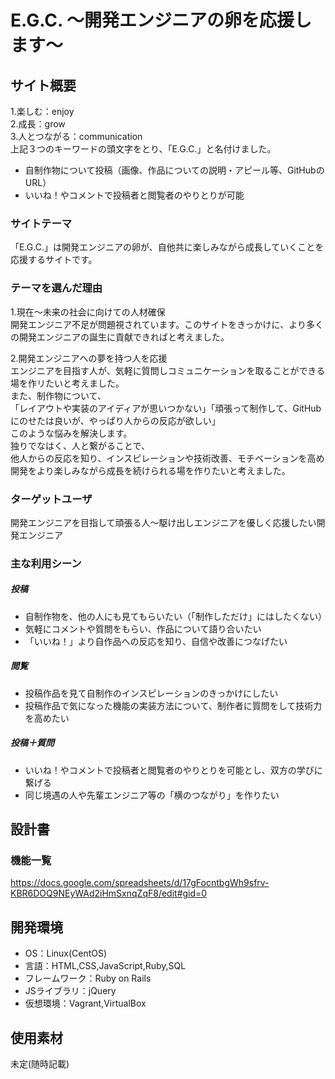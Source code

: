 # E.G.C. 〜開発エンジニアの卵を応援します〜

## サイト概要
1.楽しむ：enjoy<br>
2.成長：grow<br>
3.人とつながる：communication<br>
上記３つのキーワードの頭文字をとり、「E.G.C.」と名付けました。
* 自制作物について投稿（画像、作品についての説明・アピール等、GitHubのURL）
* いいね！やコメントで投稿者と閲覧者のやりとりが可能

### サイトテーマ
「E.G.C.」は開発エンジニアの卵が、自他共に楽しみながら成長していくことを応援するサイトです。<br>

### テーマを選んだ理由
1.現在〜未来の社会に向けての人材確保<br>
開発エンジニア不足が問題視されています。このサイトをきっかけに、より多くの開発エンジニアの誕生に貢献できればと考えました。<br>

2.開発エンジニアへの夢を持つ人を応援<br>
エンジニアを目指す人が、気軽に質問しコミュニケーションを取ることができる場を作リたいと考えました。<br>
また、制作物について、<br>
「レイアウトや実装のアイディアが思いつかない」「頑張って制作して、GitHubにのせたは良いが、やっぱり人からの反応が欲しい」<br>
このような悩みを解決します。<br>
独りでなはく、人と繋がることで、<br>
他人からの反応を知り、インスピレーションや技術改善、モチベーションを高め<br>
開発をより楽しみながら成長を続けられる場を作りたいと考えました。<br>

### ターゲットユーザ
開発エンジニアを目指して頑張る人〜駆け出しエンジニアを優しく応援したい開発エンジニア

### 主な利用シーン
##### 投稿
* 自制作物を、他の人にも見てもらいたい（「制作しただけ」にはしたくない）
* 気軽にコメントや質問をもらい、作品について語り合いたい
* 「いいね！」より自作品への反応を知り、自信や改善につなげたい<br>
##### 閲覧
* 投稿作品を見て自制作のインスピレーションのきっかけにしたい
* 投稿作品で気になった機能の実装方法について、制作者に質問をして技術力を高めたい<br>
##### 投稿＋質問
* いいね！やコメントで投稿者と閲覧者のやりとりを可能とし、双方の学びに繋げる
* 同じ境遇の人や先輩エンジニア等の「横のつながり」を作りたい

## 設計書

### 機能一覧
<https://docs.google.com/spreadsheets/d/17gFocntbgWh9sfrv-KBR6DOQ9NEyWAd2iHmSxnqZqF8/edit#gid=0>

## 開発環境
- OS：Linux(CentOS)
- 言語：HTML,CSS,JavaScript,Ruby,SQL
- フレームワーク：Ruby on Rails
- JSライブラリ：jQuery
- 仮想環境：Vagrant,VirtualBox

## 使用素材
未定(随時記載)
